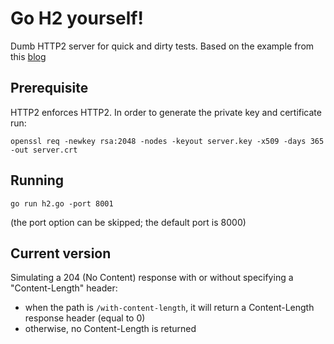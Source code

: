 # Go H2 yourself!

Dumb HTTP2 server for quick and dirty tests.
Based on the example from this [blog](https://posener.github.io/http2/)


## Prerequisite

HTTP2 enforces HTTP2. In order to generate the private key and certificate run:


```
openssl req -newkey rsa:2048 -nodes -keyout server.key -x509 -days 365 -out server.crt
```


## Running

```
go run h2.go -port 8001
```

(the port option can be skipped; the default port is 8000)


## Current version

Simulating a 204 (No Content) response with or without specifying a "Content-Length" header:

- when the path is `/with-content-length`, it will return a Content-Length response header (equal to 0)
- otherwise, no Content-Length is returned
